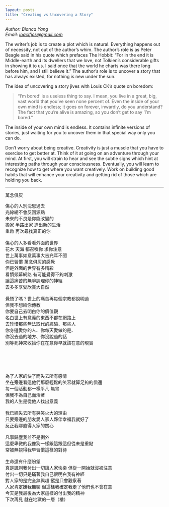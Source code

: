 ```yaml
---
layout: posts
title: "Creating vs Uncovering a Story"
---
```

*Author: Bianca Yang*<br>
*Email: ipacifics@gmail.com*<br>

The writer’s job is to create a plot which is natural. Everything happens out of necessity, not out of the author’s whim. The author’s role is as Peter Beagle said in his quote which prefaces The Hobbit: “For in the end it is Middle-earth and its dwellers that we love, not Tolkien’s considerable gifts in showing it to us. I said once that the world he charts was there long before him, and I still believe it.” The author’s role is to uncover a story that has always existed, for nothing is new under the sun.

The idea of uncovering a story jives with Louis CK’s quote on boredom:

> “I’m bored’ is a useless thing to say. I mean, you live in a great, big, vast world that you’ve seen none percent of. Even the inside of your own mind is endless; it goes on forever, inwardly, do you understand? The fact that you’re alive is amazing, so you don’t get to say ‘I’m bored.”

The inside of your own mind is endless. It contains infinite versions of stories, just waiting for you to uncover them in that special way only you can do.

Don’t worry about being creative. Creativity is just a muscle that you have to exercise to get better at. Think of it at going on an adventure through your mind. At first, you will strain to hear and see the subtle signs which hint at interesting paths through your consciousness. Eventually, you will learn to recognize how to get where you want creatively. Work on building good habits that will enhance your creativity and getting rid of those which are holding you back.

___
萬念俱灰

傷心的人別沈思過去<br>
光線總不會反回源點<br>
未來的不良是你能改變的<br>
搬家 半路出家 造出新的生活<br>
重啟 再次尋找真正的你<br>
<br>
傷心的人多看看外面的世界<br>
花木 天海 都召喚你 求你注意<br>
世上萬事如意萬事大吉充耳不聞<br>
你已習慣 萬念俱灰的感覺<br>
但是外面的世界有多精彩<br>
看慣頻幕網路 有可能覺得不夠刺激<br>
讓這痛苦的無聊調理你的神經<br>
去多多享受欣賞大自然<br>
<br>
覺悟了嗎？世上的痛苦再每個宗教都說明過<br>
但我不想給你傳教<br>
你要自己去明白你的價值觀<br>
名白世上有意義的東西不都在網路上<br>
去珍惜那些無法取代的經驗、那些人<br>
你身邊愛你的人、你每天愛做的是、<br>
你沒去過的地方、你沒說過的話<br>
別等死神來收拾你在在意你早就該在意的現實<br>
<br>
<br>
<br>
<br>
<br>
為了人家的快了而失去所有感情<br>
坐在旁邊看這他們那麼輕鬆的笑容就算足夠的償還<br>
每一個活動都一樣平凡 無胃<br>
但我不為自己而活著<br>
我的人生是從他人找出意義<br>
<br>
我已經失去所有哭笑火大的理由<br>
只要旁邊的朋友愛人家人夥伴幸福我就好了<br>
反正我哪直得人家的關心<br>
<br>
凡事歸塵我並不是例外<br>
這麼卑微的我像狗一樣跟這跟這但從未是重點<br>
常被無視得我早習慣這樣的對待<br>
<br>
生命還有什麼盼望<br>
真是諷刺我付出一切讓人家快樂 但從一開始就沒被注意<br>
付出一切只是瞞著我自己很明白我有神經<br>
對人家的是完全無興趣 縱是只會觀察著<br>
人家肯定嫌我無聊 但這樣我確定我走了他們也不會在意<br>
今天是我最後為大家這樣的付出我的精神<br>
下次再見 就在地獄的一層（樓）<br>
<br>
